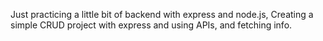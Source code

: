 Just practicing a little bit of backend with express and node.js,
Creating a simple CRUD project with express and using APIs, and fetching info.